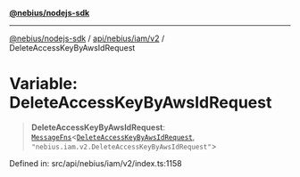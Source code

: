 [**@nebius/nodejs-sdk**](../../../../../README.md)

---

[@nebius/nodejs-sdk](../../../../../README.md) / [api/nebius/iam/v2](../README.md) / DeleteAccessKeyByAwsIdRequest

# Variable: DeleteAccessKeyByAwsIdRequest

> **DeleteAccessKeyByAwsIdRequest**: [`MessageFns`](../../../../../runtime/protos/core/interfaces/MessageFns.md)\<[`DeleteAccessKeyByAwsIdRequest`](../interfaces/DeleteAccessKeyByAwsIdRequest.md), `"nebius.iam.v2.DeleteAccessKeyByAwsIdRequest"`\>

Defined in: src/api/nebius/iam/v2/index.ts:1158
